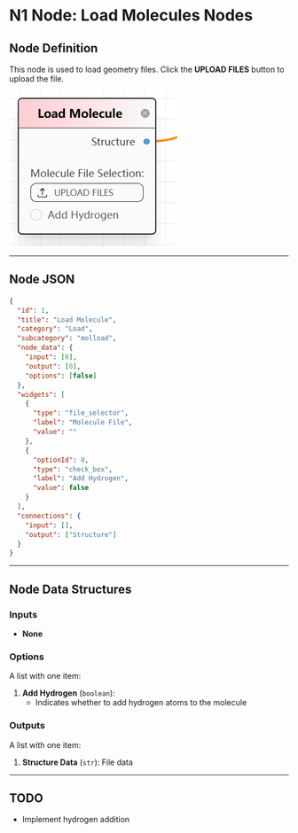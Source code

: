 # **N1 Node: Load Molecules Nodes**

## **Node Definition**

This node is used to load geometry files. Click the **UPLOAD FILES** button to upload the file.

![Screenshot](../img/N1.jpg)

---

## **Node JSON**

```json
{
  "id": 1,
  "title": "Load Molecule",
  "category": "Load",
  "subcategory": "molload",
  "node_data": {
    "input": [0],
    "output": [0],
    "options": [false]
  },
  "widgets": [
    {
      "type": "file_selector",
      "label": "Molecule File",
      "value": ""
    },
    {
      "optionId": 0,
      "type": "check_box",
      "label": "Add Hydrogen",
      "value": false
    }
  ],
  "connections": {
    "input": [],
    "output": ["Structure"]
  }
}
```

---

## **Node Data Structures**

### **Inputs**

- **None**  

### **Options**

A list with one item:  

1. **Add Hydrogen** (`boolean`):  
   - Indicates whether to add hydrogen atoms to the molecule  

### **Outputs**

A list with one item:  

1. **Structure Data** (`str`): File data  

---

## **TODO**

- Implement hydrogen addition  
